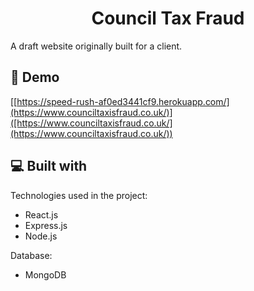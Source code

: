 <h1 align="center" id="title">Council Tax Fraud</h1>

<p id="description">A draft website originally built for a client.</p>

<h2>🚀 Demo</h2>

[[https://speed-rush-af0ed3441cf9.herokuapp.com/](https://www.counciltaxisfraud.co.uk/)]([https://www.counciltaxisfraud.co.uk/](https://www.counciltaxisfraud.co.uk/))
  
  
<h2>💻 Built with</h2>

Technologies used in the project:

*   React.js
*   Express.js
*   Node.js

Database:

*   MongoDB
